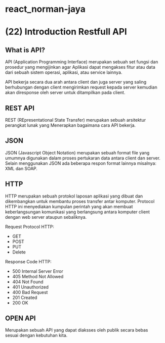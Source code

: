 # react_norman-jaya
# (22) Introduction Restfull API

## What is API?
API (Application Programming Interface) merupakan sebuah set fungsi dan prosedur yang mengijinkan agar Aplikasi dapat mengakses fitur atau data dari sebuah sistem operasi, aplikasi, atau service lainnya.

API bekerja secara dua arah antara client dan juga server yang saling berhubungan dengan client mengirimkan request kepada server kemudian akan diresponse oleh server untuk ditampilkan pada client. 

## REST API
REST (REpresentational State Transfer) merupakan sebuah arsitektur perangkat lunak yang Menerapkan bagaimana cara API bekerja.

## JSON
JSON (Javascript Object Notation) merupakan sebuah format file yang umumnya digunakan dalam proses pertukaran data antara client dan server. Selain menggunakan JSON ada beberapa respon format lainnya misalnya: XML dan SOAP.

## HTTP 
HTTP merupakan sebuah protokol laposan aplikasi yang dibuat dan dikembangkan untuk membantu proses transfer antar komputer. Protocol HTTP ini menyediakan kumpulan perintah yang akan membuat keberlangsungan komunikasi yang berlangsung antara komputer client dengan web server ataupun sebaliknya.

Request Protocol HTTP:
- GET
- POST
- PUT
- Delete

Response Code HTTP:
- 500 Internal Server Error
- 405 Method Not Allowed
- 404 Not Found
- 401 Unauthorized
- 400 Bad Request
- 201 Created
- 200 OK

## OPEN API
Merupakan sebuah API yang dapat diaksses oleh publik secara bebas sesuai dengan kebutuhan kita.
